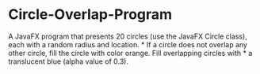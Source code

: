 # Circle-Overlap-Program
A JavaFX program that presents 20 circles (use the JavaFX Circle class), each with a random radius and location. * If a circle does not overlap any other circle, fill the circle with color orange. Fill overlapping circles with * a translucent blue (alpha value of 0.3).
